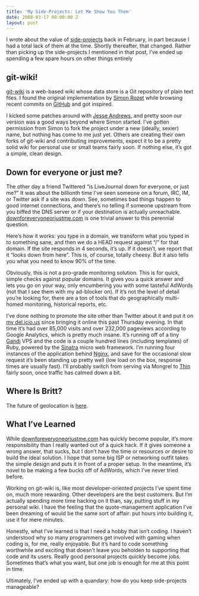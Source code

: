 ```yaml
---
title: 'My Side-Projects: Let Me Show You Them'
date: 2008-03-17 00:00:00 Z
layout: post
---
```


I wrote about the value of [side-projects](http://www.al3x.net/2008/02/on-side-projects.html) back in February, in part because I had a total lack of them at the time. Shortly thereafter, that changed. Rather than picking up the side-projects I mentioned in that post, I’ve ended up spending a few spare hours on other things entirely

git-wiki!
---------

[git-wiki](http://github.com/al3x/git-wiki/tree/master) is a web-based wiki whose data store is a Git repository of plain text files. I found the original implementation by [Simon Rozet](http://atonie.org/2008/02/git-wiki) while browsing recent commits on [GitHub](http://github.com/) and got inspired.

I kicked some patches around with [Jesse Andrews](http://overstimulate.com/), and pretty soon our version was a good ways beyond where Simon started. I’ve gotten permission from Simon to fork the project under a new (ideally, sexier) name, but nothing has come to me just yet. Others are creating their own forks of git-wiki and contributing improvements, expect it to be a pretty solid wiki for personal use or small teams fairly soon. If nothing else, it’s got a simple, clean design.

Down for everyone or just me?
-----------------------------

The other day a friend Twittered “is LiveJournal down for everyone, or just me?” It was about the billionth time I’ve seen someone on a forum, IRC, IM, or Twitter ask if a site was down. See, sometimes bad things happen to good internet connections, and there’s no telling if someone upstream from you biffed the DNS server or if your destination is actually unreachable. [downforeveryoneorjustme.com](http://downforeveryoneorjustme.com/) is one trivial answer to this perennial question.

Here’s how it works: you type in a domain, we transform what you typed in to something sane, and then we do a HEAD request against “/” for that domain. If the site responds in 4 seconds, it’s up. If it doesn’t, we report that it “looks down from here”. This is, of course, totally cheesy. But it also tells you what you need to know 90% of the time.

Obviously, this is not a pro-grade monitoring solution. This is for quick, simple checks against popular domains. It gives you a quick answer and lets you go on your way, only encumbering you with some tasteful AdWords (not that I see them with my ad-blocker on). If it’s not the level of detail you’re looking for, there are a ton of tools that do geographically multi-homed monitoring, historical reports, etc.

I’ve done nothing to promote the site other than Twitter about it and put it on [my del.icio.us](http://del.icio.us/al3x) since bringing it online this past Thursday evening. In that time it’s had over 85,000 visits and over 232,000 pageviews according to Google Analytics, which is pretty much insane. It’s running off of a tiny [Gandi](http://gandi.net/) VPS and the code is a couple hundred lines (including templates) of Ruby, powered by the [Sinatra](http://sinatra.rubyforge.org/) micro web framework. I’m running four instances of the application behind [Nginx](http://nginx.net/), and save for the occasional slow request it’s been standing up pretty well (low load on the box, response times are usually fast). I’ll probably switch from serving via Mongrel to [Thin](http://code.macournoyer.com/thin/) fairly soon, once traffic has calmed down a bit.

Where Is Britt?
---------------

The future of geolocation is [here](http://whereisbritt.com/).

What I’ve Learned
-----------------

While [downforeveryoneorjustme.com](http://downforeveryoneorjustme.com/) has quickly become popular, it’s more responsibility than I really wanted out of a quick hack. If it gives someone a wrong answer, that sucks, but I don’t have the time or resources or desire to build the ideal solution. I hope that some big ISP or networking outfit takes the simple design and puts it in front of a proper setup. In the meantime, it’s novel to be making a few bucks off of AdWords, which I’ve never tried before.

Working on git-wiki is, like most developer-oriented projects I’ve spent time on, much more rewarding. Other developers are the best customers. But I’m actually spending more time hacking on it than, say, putting stuff in my personal wiki. I have the feeling that the quote-management application I’ve been dreaming of would be the same sort of affair: put hours into building it, use it for mere minutes.

Honestly, what I’ve learned is that I need a hobby that isn’t coding. I haven’t understood why so many programmers get involved with gaming when coding is, for me, really enjoyable. But it’s hard to code something worthwhile and exciting that doesn’t leave you beholden to supporting that code and its users. Really good personal projects quickly become jobs. Sometimes that’s what you want, but one job is enough for me at this point in time.

Ultimately, I’ve ended up with a quandary: how do you keep side-projects manageable?
